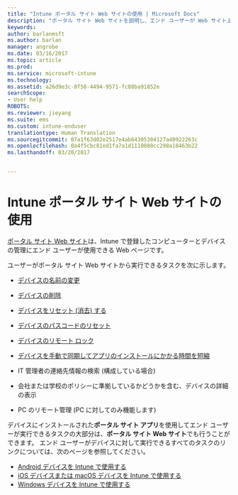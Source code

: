 ```yaml
---
title: "Intune ポータル サイト Web サイトの使用 | Microsoft Docs"
description: "ポータル サイト Web サイトを説明し、エンド ユーザーが Web サイト上で実行できるタスクの手順へのリンクを示します"
keywords: 
author: barlanmsft
ms.author: barlan
manager: angrobe
ms.date: 03/16/2017
ms.topic: article
ms.prod: 
ms.service: microsoft-intune
ms.technology: 
ms.assetid: a26d9e3c-8f58-4494-9571-fc88ba91852e
searchScope:
- User help
ROBOTS: 
ms.reviewer: jieyang
ms.suite: ems
ms.custom: intune-enduser
translationtype: Human Translation
ms.sourcegitcommit: 07a1f63d02e2517e4ab64305304127a40922263c
ms.openlocfilehash: 0a4f5cbc81ed1fa7a1d1110080cc298a18463b22
ms.lasthandoff: 03/20/2017


---
```


# <a name="using-the-intune-company-portal-website"></a>Intune ポータル サイト Web サイトの使用
[ポータル サイト Web サイト](http://portal.manage.microsoft.com)は、Intune で登録したコンピューターとデバイスの管理にエンド ユーザーが使用できる Web ページです。

ユーザーがポータル サイト Web サイトから実行できるタスクを次に示します。

-   [デバイスの名前の変更](rename-your-device-cpwebsite.md)

-   [デバイスの削除](remove-your-device-cpwebsite.md)

-   [デバイスをリセット (消去) する](reset-erase-your-device-cpwebsite.md)

-   [デバイスのパスコードのリセット](reset-your-passcode-cpwebsite.md)

-   [デバイスのリモート ロック](remote-lock-your-device-cpwebsite.md)

-    [デバイスを手動で同期してアプリのインストールにかかる時間を短縮](sync-your-device-manually-cpwebsite.md)

-   IT 管理者の連絡先情報の検索 (構成している場合)

-   会社または学校のポリシーに準拠しているかどうかを含む、デバイスの詳細の表示

-   PC のリモート管理 (PC に対してのみ機能します)

デバイスにインストールされた**ポータル サイト アプリ**を使用してエンド ユーザーが実行できるタスクの大部分は、**ポータル サイト Web サイト**でも行うことができます。 エンド ユーザーがデバイスに対して実行できるすべてのタスクのリンクについては、次のページを参照してください。

- [Android デバイスを Intune で使用する](using-your-android-device-with-intune.md)
- [iOS デバイスまたは macOS デバイスを Intune で使用する](using-your-ios-or-macOS-device-with-intune.md)
- [Windows デバイスを Intune で使用する](using-your-windows-device-with-intune.md)

